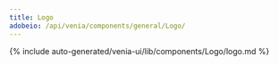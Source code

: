```yaml
---
title: Logo
adobeio: /api/venia/components/general/Logo/
---
```


<!--
The reference doc content is generated automatically from the source code.
To update this section, update the doc blocks in the source code
-->

{% include auto-generated/venia-ui/lib/components/Logo/logo.md %}
